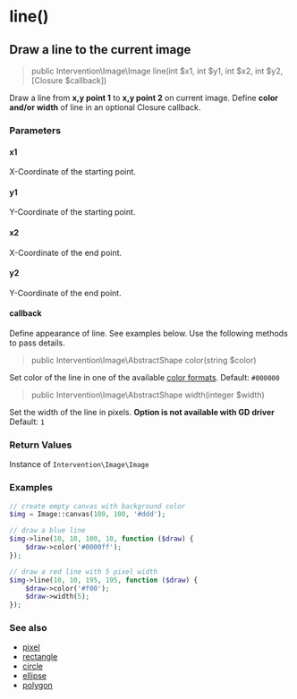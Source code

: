# line()
## Draw a line to the current image

> public Intervention\Image\Image line(int $x1, int $y1, int $x2, int $y2, [Closure $callback])

Draw a line from **x,y point 1** to **x,y point 2** on current image. Define **color and/or width** of line in an optional Closure callback.

### Parameters

#### x1
X-Coordinate of the starting point.

#### y1
Y-Coordinate of the starting point.

#### x2
X-Coordinate of the end point.

#### y2
Y-Coordinate of the end point.

#### callback
Define appearance of line. See examples below. Use the following methods to pass details.

> public Intervention\Image\AbstractShape color(string $color)

Set color of the line in one of the available [color formats](/getting_started/formats). Default: `#000000`

> public Intervention\Image\AbstractShape width(integer $width)

Set the width of the line in pixels. **Option is not available with GD driver** Default: `1`


### Return Values
Instance of `Intervention\Image\Image`

### Examples

```php
// create empty canvas with background color
$img = Image::canvas(100, 100, '#ddd');

// draw a blue line
$img->line(10, 10, 100, 10, function ($draw) {
    $draw->color('#0000ff');
});

// draw a red line with 5 pixel width
$img->line(10, 10, 195, 195, function ($draw) {
    $draw->color('#f00');
    $draw->width(5);
});
```

### See also

- [pixel](/v2/api/pixel)
- [rectangle](/v2/api/rectangle)
- [circle](/v2/api/circle)
- [ellipse](/v2/api/ellipse)
- [polygon](/v2/api/polygon)

